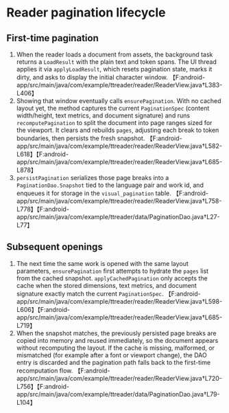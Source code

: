 # Reader pagination lifecycle

## First-time pagination
1. When the reader loads a document from assets, the background task returns a `LoadResult` with the plain text and token spans. The UI thread applies it via `applyLoadResult`, which resets pagination state, marks it dirty, and asks to display the initial character window. 【F:android-app/src/main/java/com/example/ttreader/reader/ReaderView.java†L383-L406】
2. Showing that window eventually calls `ensurePagination`. With no cached layout yet, the method captures the current `PaginationSpec` (content width/height, text metrics, and document signature) and runs `recomputePagination` to split the document into page ranges sized for the viewport. It clears and rebuilds `pages`, adjusting each break to token boundaries, then persists the fresh snapshot. 【F:android-app/src/main/java/com/example/ttreader/reader/ReaderView.java†L582-L618】【F:android-app/src/main/java/com/example/ttreader/reader/ReaderView.java†L685-L878】
3. `persistPagination` serializes those page breaks into a `PaginationDao.Snapshot` tied to the language pair and work id, and enqueues it for storage in the `visual_pagination` table. 【F:android-app/src/main/java/com/example/ttreader/reader/ReaderView.java†L758-L778】【F:android-app/src/main/java/com/example/ttreader/data/PaginationDao.java†L27-L77】

## Subsequent openings
1. The next time the same work is opened with the same layout parameters, `ensurePagination` first attempts to hydrate the `pages` list from the cached snapshot. `applyCachedPagination` only accepts the cache when the stored dimensions, text metrics, and document signature exactly match the current `PaginationSpec`. 【F:android-app/src/main/java/com/example/ttreader/reader/ReaderView.java†L598-L606】【F:android-app/src/main/java/com/example/ttreader/reader/ReaderView.java†L685-L719】
2. When the snapshot matches, the previously persisted page breaks are copied into memory and reused immediately, so the document appears without recomputing the layout. If the cache is missing, malformed, or mismatched (for example after a font or viewport change), the DAO entry is discarded and the pagination path falls back to the first-time recomputation flow. 【F:android-app/src/main/java/com/example/ttreader/reader/ReaderView.java†L720-L756】【F:android-app/src/main/java/com/example/ttreader/data/PaginationDao.java†L79-L104】

